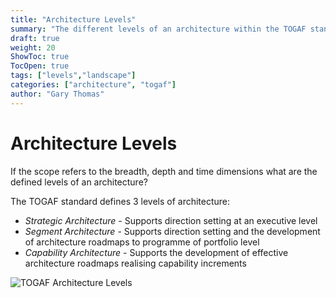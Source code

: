 ```yaml
---
title: "Architecture Levels"
summary: "The different levels of an architecture within the TOGAF standard"
draft: true
weight: 20
ShowToc: true
TocOpen: true
tags: ["levels","landscape"]
categories: ["architecture", "togaf"]
author: "Gary Thomas"
---
```


# Architecture Levels

If the scope refers to the breadth, depth and time dimensions what are the defined levels of an architecture?

The TOGAF standard defines 3 levels of architecture:

- *Strategic Architecture* - Supports direction setting at an executive level
- *Segment Architecture* - Supports direction setting and the development of architecture roadmaps to programme of portfolio level
- *Capability Architecture* - Supports the development of effective architecture roadmaps realising capability increments

![TOGAF Architecture Levels](/images/architecture/togaf/ArchitectureLevels.png)

